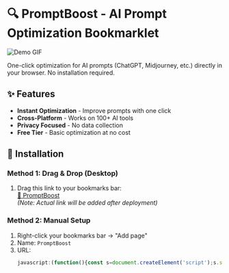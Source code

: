 # 🔍 PromptBoost - AI Prompt Optimization Bookmarklet

![Demo GIF](https://media.giphy.com/media/v1.Y2lkPTc5MGI3NjExcDhyN2JtY3B6eW5tZ3F4Z2V6Y2JtY2Z6dDZ4YnU0eHl1bmR6ZyZlcD12MV9pbnRlcm5hbF9naWZfYnlfaWQmY3Q9Zw/xT5LMHxhOfscxPfIfm/giphy.gif)

One-click optimization for AI prompts (ChatGPT, Midjourney, etc.) directly in your browser. No installation required.

## ✨ Features

- **Instant Optimization** - Improve prompts with one click
- **Cross-Platform** - Works on 100+ AI tools
- **Privacy Focused** - No data collection
- **Free Tier** - Basic optimization at no cost

## 🚀 Installation

### Method 1: Drag & Drop (Desktop)
1. Drag this link to your bookmarks bar:  
   [🔧 PromptBoost](#)  
   *(Note: Actual link will be added after deployment)*

### Method 2: Manual Setup
1. Right-click your bookmarks bar → "Add page"
2. Name: `PromptBoost`
3. URL: 
   ```javascript
   javascript:(function(){const s=document.createElement('script');s.src='https://cdn.jsdelivr.net/gh/YOUR_GITHUB_USER/PromptBoost@main/loader.js';document.body.appendChild(s);})();
